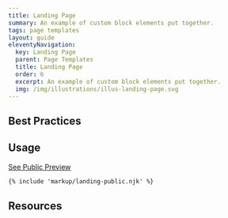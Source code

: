 ```yaml
---
title: Landing Page
summary: An example of custom block elements put together.
tags: page templates
layout: guide
eleventyNavigation:
  key: Landing Page
  parent: Page Templates
  title: Landing Page
  order: 6
  excerpt: An example of custom block elements put together.
  img: /img/illustrations/illus-landing-page.svg
---
```


## Best Practices


## Usage

<a class="btn btn-primary" href="/page-templates/landing-page-public/" target="_blank">See Public Preview</a>

``` html
{% include 'markup/landing-public.njk' %}
```

## Resources








